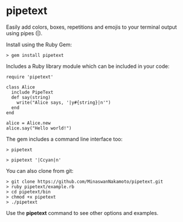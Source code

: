# pipetext

Easily add colors, boxes, repetitions and emojis to your terminal output using pipes (|).

Install using the Ruby Gem:

```
> gem install pipetext
```

Includes a Ruby library module which can be included in your code:

```
require 'pipetext'

class Alice
  include PipeText
  def say(string)
    write("Alice says, '|y#{string}|n'")
  end
end

alice = Alice.new
alice.say("Hello world!")
```

The gem includes a command line interface too:
```
> pipetext

> pipetext '|Ccyan|n'
```

You can also clone from git:
```
> git clone https://github.com/MinaswanNakamoto/pipetext.git
> ruby pipetext/example.rb
> cd pipetext/bin
> chmod +x pipetext
> ./pipetext
```

Use the **pipetext** command to see other options and examples.
